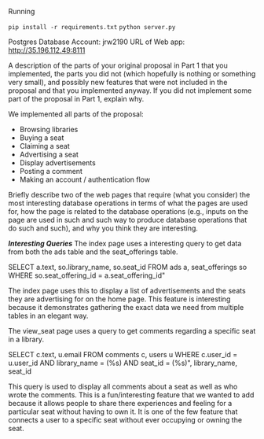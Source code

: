 Running

`pip install -r requirements.txt`
`python server.py`


Postgres Database Account: jrw2190
URL of Web app: http://35.196.112.49:8111


A description of the parts of your original proposal in Part 1 that you implemented, the parts you did not (which hopefully is nothing or something very small), and possibly new features that were not included in the proposal and that you implemented anyway. If you did not implement some part of the proposal in Part 1, explain why.

We implemented all parts of the proposal:

* Browsing libraries
* Buying a seat
* Claiming a seat
* Advertising a seat
* Display advertisements
* Posting a comment
* Making an account / authentication flow

Briefly describe two of the web pages that require (what you consider) the most interesting database operations in terms of what the pages are used for, how the page is related to the database operations (e.g., inputs on the page are used in such and such way to produce database operations that do such and such), and why you think they are interesting.

***Interesting Queries***
The index page uses a interesting query to get data from both the ads table and the seat_offerings table.

  SELECT a.text, so.library_name, so.seat_id
  FROM ads a, seat_offerings so
  WHERE so.seat_offering_id = a.seat_offering_id"

The index page uses this to display a list of advertisements and the seats they are advertising for on the home page. This feature is interesting because it demonstrates gathering the exact data we need from multiple tables in an elegant way.

The view_seat page uses a query to get comments regarding a specific seat in a library.

  SELECT c.text, u.email FROM comments c, users u WHERE c.user_id = u.user_id AND library_name = (%s) AND seat_id = (%s)", library_name, seat_id

This query is used to display all comments about a seat as well as who wrote the comments. This is a fun/interesting feature that we wanted to add because it allows people to share there experiences and feeling for a particular seat without having to own it. It is one of the few feature that connects a user to a specific seat without ever occupying or owning the seat. 
